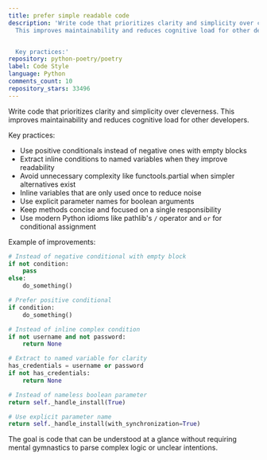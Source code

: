 ```yaml
---
title: prefer simple readable code
description: 'Write code that prioritizes clarity and simplicity over cleverness.
  This improves maintainability and reduces cognitive load for other developers.


  Key practices:'
repository: python-poetry/poetry
label: Code Style
language: Python
comments_count: 10
repository_stars: 33496
---
```


Write code that prioritizes clarity and simplicity over cleverness. This improves maintainability and reduces cognitive load for other developers.

Key practices:
- Use positive conditionals instead of negative ones with empty blocks
- Extract inline conditions to named variables when they improve readability
- Avoid unnecessary complexity like functools.partial when simpler alternatives exist
- Inline variables that are only used once to reduce noise
- Use explicit parameter names for boolean arguments
- Keep methods concise and focused on a single responsibility
- Use modern Python idioms like pathlib's `/` operator and `or` for conditional assignment

Example of improvements:
```python
# Instead of negative conditional with empty block
if not condition:
    pass
else:
    do_something()

# Prefer positive conditional
if condition:
    do_something()

# Instead of inline complex condition
if not username and not password:
    return None

# Extract to named variable for clarity  
has_credentials = username or password
if not has_credentials:
    return None

# Instead of nameless boolean parameter
return self._handle_install(True)

# Use explicit parameter name
return self._handle_install(with_synchronization=True)
```

The goal is code that can be understood at a glance without requiring mental gymnastics to parse complex logic or unclear intentions.